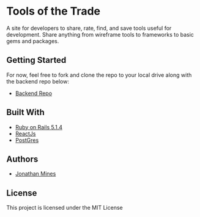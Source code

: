 Tools of the Trade
===============
A site for developers to share, rate, find, and save tools useful for development. Share anything from wireframe tools to frameworks to basic gems and packages.

## Getting Started


For now, feel free to fork and clone the repo to your local drive along with the backend repo below:

* [Backend Repo](https://github.com/MinesJA/tools_of_trade_backend)

## Built With
* [Ruby on Rails 5.1.4](https://rubyonrails.org/)
* [ReactJs](https://reactjs.org/)
* [PostGres](https://www.postgresql.org/)

## Authors
* [Jonathan Mines](https://github.com/MinesJA)

## License
This project is licensed under the MIT License
